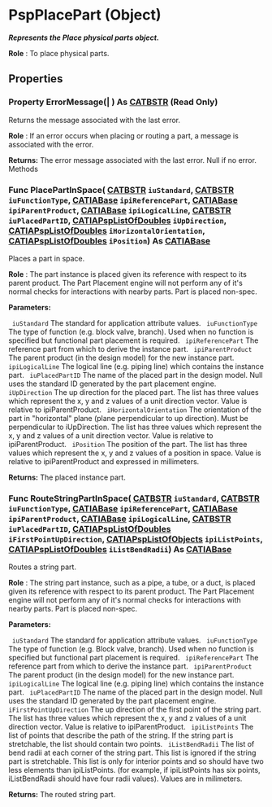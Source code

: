 # PspPlacePart (Object)

**_Represents the Place physical parts object._**

**Role** : To place physical parts.

## Properties

### Property **ErrorMessage**(| ) As [CATBSTR](../System/typedef_CATBSTR_8129.md) (Read Only)

   Returns the message associated with the last error.

**Role** : If an error occurs when placing or routing a part, a message is associated with the error.

**Returns:**      The error message associated with the last error. Null if no error.  Methods

### Func **PlacePartInSpace**( [CATBSTR](../System/typedef_CATBSTR_8129.md)  `iuStandard`,  [CATBSTR](../System/typedef_CATBSTR_8129.md)  `iuFunctionType`,  [CATIABase](../System/interface_AnyObject_17321.md)  `ipiReferencePart`,  [CATIABase](../System/interface_AnyObject_17321.md)  `ipiParentProduct`,  [CATIABase](../System/interface_AnyObject_17321.md)  `ipiLogicalLine`,  [CATBSTR](../System/typedef_CATBSTR_8129.md)  `iuPlacedPartID`,  [CATIAPspListOfDoubles](../CATPlantShipInterfaces/interface_PspListOfDoubles_53834.md)  `iUpDirection`,  [CATIAPspListOfDoubles](../CATPlantShipInterfaces/interface_PspListOfDoubles_53834.md)  `iHorizontalOrientation`,  [CATIAPspListOfDoubles](../CATPlantShipInterfaces/interface_PspListOfDoubles_53834.md)  `iPosition`) As [CATIABase](../System/interface_AnyObject_17321.md)

   Places a part in space.

**Role** : The part instance is placed given its reference with respect to its parent product. The Part Placement engine will not perform any of it's normal checks for interactions with nearby parts. Part is placed non-spec.

**Parameters:**

` iuStandard`      The standard for application attribute values.
` iuFunctionType`      The type of function (e.g. block valve, branch). Used when no function is specified but functional part placement is required.
` ipiReferencePart`      The reference part from which to derive the instance part.
` ipiParentProduct`      The parent product (in the design model) for the new instance part.
` ipiLogicalLine`      The logical line (e.g. piping line) which contains the instance part.
` iuPlacedPartID`      The name of the placed part in the design model. Null uses the standard ID generated by the part placement engine.
` iUpDirection`      The up direction for the placed part. The list has three values which represent the x, y and z values of a unit direction vector. Value is relative to ipiParentProduct.
` iHorizontalOrientation`      The orientation of the part in "horizontal" plane (plane perpendicular to up direction). Must be perpendicular to iUpDirection. The list has three values which represent the x, y and z values of a unit direction vector. Value is relative to ipiParentProduct.
` iPosition`      The position of the part. The list has three values which represent the x, y and z values of a position in space. Value is relative to ipiParentProduct and expressed in millimeters.

**Returns:**      The placed instance part.  
### Func **RouteStringPartInSpace**( [CATBSTR](../System/typedef_CATBSTR_8129.md)  `iuStandard`,  [CATBSTR](../System/typedef_CATBSTR_8129.md)  `iuFunctionType`,  [CATIABase](../System/interface_AnyObject_17321.md)  `ipiReferencePart`,  [CATIABase](../System/interface_AnyObject_17321.md)  `ipiParentProduct`,  [CATIABase](../System/interface_AnyObject_17321.md)  `ipiLogicalLine`,  [CATBSTR](../System/typedef_CATBSTR_8129.md)  `iuPlacedPartID`,  [CATIAPspListOfDoubles](../CATPlantShipInterfaces/interface_PspListOfDoubles_53834.md)  `iFirstPointUpDirection`,  [CATIAPspListOfObjects](../CATPlantShipInterfaces/interface_PspListOfObjects_53716.md)  `ipiListPoints`,  [CATIAPspListOfDoubles](../CATPlantShipInterfaces/interface_PspListOfDoubles_53834.md)  `iListBendRadii`) As [CATIABase](../System/interface_AnyObject_17321.md)

   Routes a string part.

**Role** : The string part instance, such as a pipe, a tube, or a duct, is placed given its reference with respect to its parent product. The Part Placement engine will not perform any of it's normal checks for interactions with nearby parts. Part is placed non-spec.

**Parameters:**

` iuStandard`      The standard for application attribute values.
` iuFunctionType`      The type of function (e.g. Block valve, branch). Used when no function is specified but functional part placement is required.
` ipiReferencePart`      The reference part from which to derive the instance part.
` ipiParentProduct`      The parent product (in the design model) for the new instance part.
` ipiLogicalLine`      The logical line (e.g. piping line) which contains the instance part.
` iuPlacedPartID`      The name of the placed part in the design model. Null uses the standard ID generated by the part placement engine.
` iFirstPointUpDirection`      The up direction of the first point of the string part. The list has three values which represent the x, y and z values of a unit direction vector. Value is relative to ipiParentProduct.
` ipiListPoints`      The list of points that describe the path of the string. If the string part is stretchable, the list should contain two points.
` iListBendRadii`      The list of bend radii at each corner of the string part. This list is ignored if the string part is stretchable. This list is only for interior points and so should have two less elements than ipiListPoints. (for example, if ipiListPoints has six points, iListBendRadii should have four radii values). Values are in milimeters.

**Returns:**      The routed string part.